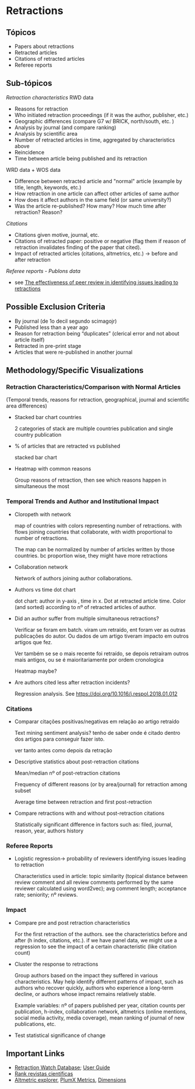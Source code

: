 # Retractions

## **Tópicos**

- Papers about retractions
- Retracted articles
- Citations of retracted articles
- Referee reports

## **Sub-tópicos**

*Retraction characteristics*
RWD data
- Reasons for retraction
- Who initiated retraction proceedings (if it was the author, publisher, etc.)
- Geographic differences (compare G7 w/ BRICK, north/south, etc. )
- Analysis by journal (and compare ranking)
- Analysis by scientific area
- Number of retracted articles in time, aggregated by characteristics above
- Reincidence
- Time between article being published and its retraction

WRD data + WOS data
- Difference between retracted article and "normal" article (example by title, length, keywords, etc.)
- How retraction in one article can affect other articles of same author
- How does it affect authors in the same field (or same university?)
- Was the article re-published? How many? How much time after retraction? Reason?


*Citations*
- Citations given motive, journal, etc. 
- Citations of retracted paper: positive or negative (flag them if reason of retraction invalidates finding of the paper that cited).
- Impact of retracted articles (citations, altmetrics, etc.) -> before and after retraction

*Referee reports - Publons data*
- see [The effectiveness of peer review in identifying issues leading to retractions](https://doi.org/10.1016/j.joi.2023.101423)


## Possible Exclusion Criteria

- By journal (de 1o decil segundo scimagojr)
- Published less than a year ago
- Reason for retraction being “duplicates” (clerical error and not about article itself)
- Retracted in pre-print stage
- Articles that were re-published in another journal


## **Methodology/Specific Visualizations**

### Retraction Characteristics/Comparison with Normal Articles

(Temporal trends, reasons for retraction, geographical, journal and scientific area differences)

- Stacked bar chart countries
    
    2 categories of stack are multiple countries publication and single country publication
    
- % of articles that are retracted vs published
    
    stacked bar chart
    
- Heatmap with common reasons
    
    Group reasons of retraction, then see which reasons happen in simultaneous the most
    

### Temporal Trends and Author and Institutional Impact

- Cloropeth with network
    
    map of countries with colors representing number of retractions. with flows joining countries that collaborate, with width proportional to number of retractions. 
    
    The map can be normalized by number of articles written by those countries. bc proportion wise, they might have more retractions
    
- Collaboration network
    
    Network of authors joining author collaborations.
    
- Authors vs time dot chart
    
    dot chart: author in y-axis , time in x. Dot at retracted article time. Color (and sorted) according to nº of retracted articles of author. 
    
- Did an author suffer from multiple simultaneous retractions?
    
    Verificar se foram em batch. viram um retraído, ent foram ver as outras publicações do autor. Ou dados de um artigo tiveram impacto em outros artigos que fez. 
    
    Ver também se se o mais recente foi retraído, se depois retraíram outros mais antigos, ou se é maioritariamente por ordem cronologica
    
    Heatmap maybe?
    
- Are authors cited less after retraction incidents?
    
    Regression analysis. See https://doi.org/10.1016/j.respol.2018.01.012
    

### Citations

- Comparar citações positivas/negativas em relação ao artigo retraído
    
    Text mining sentiment analysis? tenho de saber onde é citado dentro dos artigos para conseguir fazer isto.
    
    ver tanto antes como depois da retração
    
- Descriptive statistics about post-retraction citations
    
    Mean/median nº of post-retraction citations
    
    Frequency of different reasons (or by area/journal) for retraction among subset
    
    Average time between retraction and first post-retraction
    
- Compare retractions with and without post-retraction citations
    
    Statistically significant difference in factors such as:  filed, journal, reason, year, authors history
    

### Referee Reports

- Logistic regression→ probability of reviewers identifying issues leading to retraction
    
    Characteristics used in article: topic similarity (topical distance between review comment and all review comments performed by the same reviewer calculated using word2vec); avg comment length; acceptance rate; seniority; nº reviews.
    

### Impact

- Compare pre and post retraction characteristics
    
    For the first retraction of the authors. see the characteristics before and after (h index, citations, etc.). if we have panel data, we might use a regression to see the impact of a certain characteristic (like citation count)
    
- Cluster the response to retractions
    
    Group authors based on the impact they suffered in various characteristics. May help identify different patterns of impact, such as authors who recover quickly, authors who experience a long-term decline, or authors whose impact remains relatively stable.
    
    Example variables: nº of papers published per year, citation counts per publication, h-index, collaboration network, altmetrics (online mentions, social media activity, media coverage), mean ranking of journal of new publications, etc.
    
- Test statistical significance of change
    



## Important Links

- [Retraction Watch Database](http://retractiondatabase.org/RetractionSearch.aspx?AspxAutoDetectCookieSupport=1); [User Guide](https://retractionwatch.com/retraction-watch-database-user-guide/)
- [Rank revistas científicas](https://www.scimagojr.com/)
- [Altmetric explorer](https://www.altmetric.com/explorer/login), [PlumX Metrics](https://plumanalytics.com/learn/about-metrics/), [Dimensions](https://www.dimensions.ai/dimensions-data/)
